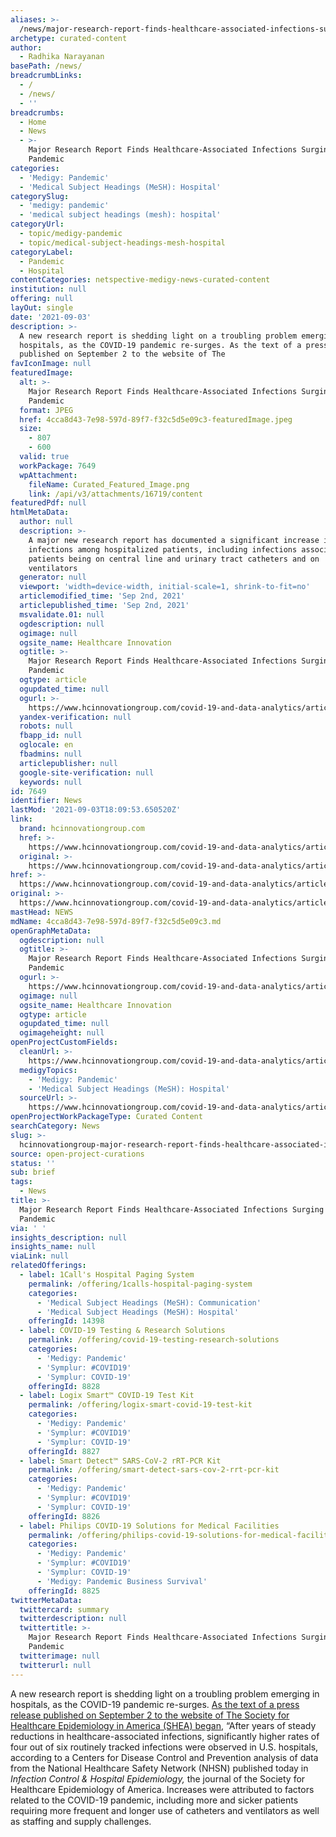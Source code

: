 ```yaml
---
aliases: >-
  /news/major-research-report-finds-healthcare-associated-infections-surging-during-pandemic
archetype: curated-content
author:
  - Radhika Narayanan
basePath: /news/
breadcrumbLinks:
  - /
  - /news/
  - ''
breadcrumbs:
  - Home
  - News
  - >-
    Major Research Report Finds Healthcare-Associated Infections Surging During
    Pandemic
categories:
  - 'Medigy: Pandemic'
  - 'Medical Subject Headings (MeSH): Hospital'
categorySlug:
  - 'medigy: pandemic'
  - 'medical subject headings (mesh): hospital'
categoryUrl:
  - topic/medigy-pandemic
  - topic/medical-subject-headings-mesh-hospital
categoryLabel:
  - Pandemic
  - Hospital
contentCategories: netspective-medigy-news-curated-content
institution: null
offering: null
layOut: single
date: '2021-09-03'
description: >-
  A new research report is shedding light on a troubling problem emerging in
  hospitals, as the COVID-19 pandemic re-surges. As the text of a press release
  published on September 2 to the website of The 
favIconImage: null
featuredImage:
  alt: >-
    Major Research Report Finds Healthcare-Associated Infections Surging During
    Pandemic
  format: JPEG
  href: 4cca8d43-7e98-597d-89f7-f32c5d5e09c3-featuredImage.jpeg
  size:
    - 807
    - 600
  valid: true
  workPackage: 7649
  wpAttachment:
    fileName: Curated_Featured_Image.png
    link: /api/v3/attachments/16719/content
featuredPdf: null
htmlMetaData:
  author: null
  description: >-
    A major new research report has documented a significant increase in
    infections among hospitalized patients, including infections associated with
    patients being on central line and urinary tract catheters and on
    ventilators
  generator: null
  viewport: 'width=device-width, initial-scale=1, shrink-to-fit=no'
  articlemodified_time: 'Sep 2nd, 2021'
  articlepublished_time: 'Sep 2nd, 2021'
  msvalidate.01: null
  ogdescription: null
  ogimage: null
  ogsite_name: Healthcare Innovation
  ogtitle: >-
    Major Research Report Finds Healthcare-Associated Infections Surging During
    Pandemic
  ogtype: article
  ogupdated_time: null
  ogurl: >-
    https://www.hcinnovationgroup.com/covid-19-and-data-analytics/article/21236959/major-research-report-finds-healthcareassociated-infections-surging-during-pandemic
  yandex-verification: null
  robots: null
  fbapp_id: null
  oglocale: en
  fbadmins: null
  articlepublisher: null
  google-site-verification: null
  keywords: null
id: 7649
identifier: News
lastMod: '2021-09-03T18:09:53.650520Z'
link:
  brand: hcinnovationgroup.com
  href: >-
    https://www.hcinnovationgroup.com/covid-19-and-data-analytics/article/21236959/major-research-report-finds-healthcareassociated-infections-surging-during-pandemic
  original: >-
    https://www.hcinnovationgroup.com/covid-19-and-data-analytics/article/21236959/major-research-report-finds-healthcareassociated-infections-surging-during-pandemic
href: >-
  https://www.hcinnovationgroup.com/covid-19-and-data-analytics/article/21236959/major-research-report-finds-healthcareassociated-infections-surging-during-pandemic
original: >-
  https://www.hcinnovationgroup.com/covid-19-and-data-analytics/article/21236959/major-research-report-finds-healthcareassociated-infections-surging-during-pandemic
mastHead: NEWS
mdName: 4cca8d43-7e98-597d-89f7-f32c5d5e09c3.md
openGraphMetaData:
  ogdescription: null
  ogtitle: >-
    Major Research Report Finds Healthcare-Associated Infections Surging During
    Pandemic
  ogurl: >-
    https://www.hcinnovationgroup.com/covid-19-and-data-analytics/article/21236959/major-research-report-finds-healthcareassociated-infections-surging-during-pandemic
  ogimage: null
  ogsite_name: Healthcare Innovation
  ogtype: article
  ogupdated_time: null
  ogimageheight: null
openProjectCustomFields:
  cleanUrl: >-
    https://www.hcinnovationgroup.com/covid-19-and-data-analytics/article/21236959/major-research-report-finds-healthcareassociated-infections-surging-during-pandemic
  medigyTopics:
    - 'Medigy: Pandemic'
    - 'Medical Subject Headings (MeSH): Hospital'
  sourceUrl: >-
    https://www.hcinnovationgroup.com/covid-19-and-data-analytics/article/21236959/major-research-report-finds-healthcareassociated-infections-surging-during-pandemic
openProjectWorkPackageType: Curated Content
searchCategory: News
slug: >-
  hcinnovationgroup-major-research-report-finds-healthcare-associated-infections-surging-during-pandemic
source: open-project-curations
status: ''
sub: brief
tags:
  - News
title: >-
  Major Research Report Finds Healthcare-Associated Infections Surging During
  Pandemic
via: ' '
insights_description: null
insights_name: null
viaLink: null
relatedOfferings:
  - label: 1Call's Hospital Paging System
    permalink: /offering/1calls-hospital-paging-system
    categories:
      - 'Medical Subject Headings (MeSH): Communication'
      - 'Medical Subject Headings (MeSH): Hospital'
    offeringId: 14398
  - label: COVID-19 Testing & Research Solutions
    permalink: /offering/covid-19-testing-research-solutions
    categories:
      - 'Medigy: Pandemic'
      - 'Symplur: #COVID19'
      - 'Symplur: COVID-19'
    offeringId: 8828
  - label: Logix Smart™ COVID-19 Test Kit
    permalink: /offering/logix-smart-covid-19-test-kit
    categories:
      - 'Medigy: Pandemic'
      - 'Symplur: #COVID19'
      - 'Symplur: COVID-19'
    offeringId: 8827
  - label: Smart Detect™ SARS-CoV-2 rRT-PCR Kit
    permalink: /offering/smart-detect-sars-cov-2-rrt-pcr-kit
    categories:
      - 'Medigy: Pandemic'
      - 'Symplur: #COVID19'
      - 'Symplur: COVID-19'
    offeringId: 8826
  - label: Philips COVID-19 Solutions for Medical Facilities
    permalink: /offering/philips-covid-19-solutions-for-medical-facilities
    categories:
      - 'Medigy: Pandemic'
      - 'Symplur: #COVID19'
      - 'Symplur: COVID-19'
      - 'Medigy: Pandemic Business Survival'
    offeringId: 8825
twitterMetaData:
  twittercard: summary
  twitterdescription: null
  twittertitle: >-
    Major Research Report Finds Healthcare-Associated Infections Surging During
    Pandemic
  twitterimage: null
  twitterurl: null
---
```

<p>A new research report is shedding light on a troubling problem emerging in hospitals, as the COVID-19 pandemic re-surges. <a href="https://www.shea-online.org/index.php/journal-news/press-room/press-release-archives/986-covid-19-cited-in-significant-increase-in-healthcare-associated-infections-in-2020">As the text of a press release published on September 2 to the website of The Society for Healthcare Epidemiology in America (SHEA) began</a>, “After years of steady reductions in healthcare-associated infections, significantly higher rates of four out of six routinely tracked infections were observed in U.S. hospitals, according to a Centers for Disease Control and Prevention analysis of data from the National Healthcare Safety Network (NHSN) published today in <i>Infection Control &amp; Hospital Epidemiology,</i> the journal of the Society for Healthcare Epidemiology of America. Increases were attributed to factors related to the COVID-19 pandemic, including more and sicker patients requiring more frequent and longer use of catheters and ventilators as well as staffing and supply challenges.</p>